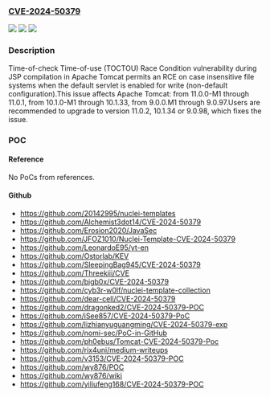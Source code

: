 ### [CVE-2024-50379](https://cve.mitre.org/cgi-bin/cvename.cgi?name=CVE-2024-50379)
![](https://img.shields.io/static/v1?label=Product&message=Apache%20Tomcat&color=blue)
![](https://img.shields.io/static/v1?label=Version&message=11.0.0-M1%3C%3D%2011.0.1%20&color=brighgreen)
![](https://img.shields.io/static/v1?label=Vulnerability&message=CWE-367%20Time-of-check%20Time-of-use%20(TOCTOU)%20Race%20Condition&color=brighgreen)

### Description

Time-of-check Time-of-use (TOCTOU) Race Condition vulnerability during JSP compilation in Apache Tomcat permits an RCE on case insensitive file systems when the default servlet is enabled for write (non-default configuration).This issue affects Apache Tomcat: from 11.0.0-M1 through 11.0.1, from 10.1.0-M1 through 10.1.33, from 9.0.0.M1 through 9.0.97.Users are recommended to upgrade to version 11.0.2, 10.1.34 or 9.0.98, which fixes the issue.

### POC

#### Reference
No PoCs from references.

#### Github
- https://github.com/20142995/nuclei-templates
- https://github.com/Alchemist3dot14/CVE-2024-50379
- https://github.com/Erosion2020/JavaSec
- https://github.com/JFOZ1010/Nuclei-Template-CVE-2024-50379
- https://github.com/LeonardoE95/yt-en
- https://github.com/Ostorlab/KEV
- https://github.com/SleepingBag945/CVE-2024-50379
- https://github.com/Threekiii/CVE
- https://github.com/bigb0x/CVE-2024-50379
- https://github.com/cyb3r-w0lf/nuclei-template-collection
- https://github.com/dear-cell/CVE-2024-50379
- https://github.com/dragonked2/CVE-2024-50379-POC
- https://github.com/iSee857/CVE-2024-50379-PoC
- https://github.com/lizhianyuguangming/CVE-2024-50379-exp
- https://github.com/nomi-sec/PoC-in-GitHub
- https://github.com/ph0ebus/Tomcat-CVE-2024-50379-Poc
- https://github.com/rix4uni/medium-writeups
- https://github.com/v3153/CVE-2024-50379-POC
- https://github.com/wy876/POC
- https://github.com/wy876/wiki
- https://github.com/yiliufeng168/CVE-2024-50379-POC

